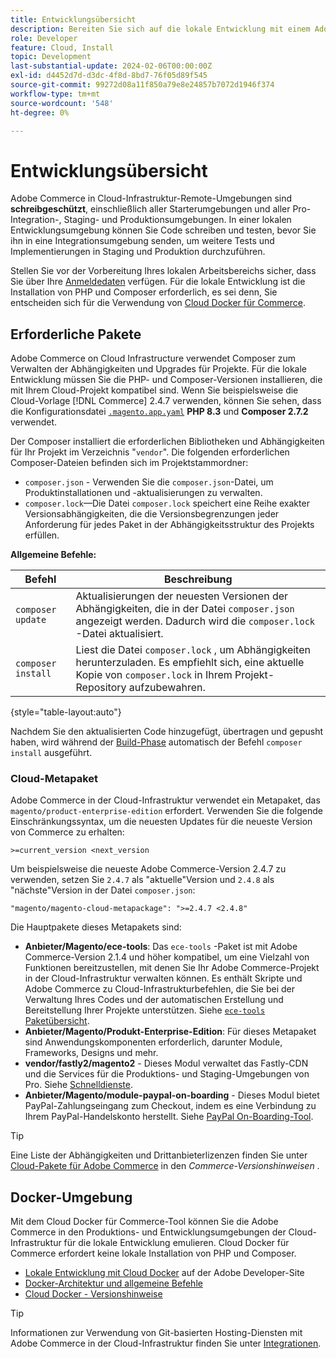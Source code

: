 ```yaml
---
title: Entwicklungsübersicht
description: Bereiten Sie sich auf die lokale Entwicklung mit einem Adobe Commerce-Projekt zur Cloud-Infrastruktur vor.
role: Developer
feature: Cloud, Install
topic: Development
last-substantial-update: 2024-02-06T00:00:00Z
exl-id: d4452d7d-d3dc-4f8d-8bd7-76f05d89f545
source-git-commit: 99272d08a11f850a79e8e24857b7072d1946f374
workflow-type: tm+mt
source-wordcount: '548'
ht-degree: 0%

---
```


# Entwicklungsübersicht

Adobe Commerce in Cloud-Infrastruktur-Remote-Umgebungen sind **schreibgeschützt**, einschließlich aller Starterumgebungen und aller Pro-Integration-, Staging- und Produktionsumgebungen. In einer lokalen Entwicklungsumgebung können Sie Code schreiben und testen, bevor Sie ihn in eine Integrationsumgebung senden, um weitere Tests und Implementierungen in Staging und Produktion durchzuführen.

Stellen Sie vor der Vorbereitung Ihres lokalen Arbeitsbereichs sicher, dass Sie über Ihre [Anmeldedaten](../../get-started/prepare-workspace.md) verfügen. Für die lokale Entwicklung ist die Installation von PHP und Composer erforderlich, es sei denn, Sie entscheiden sich für die Verwendung von [Cloud Docker für Commerce](#docker-environment).

## Erforderliche Pakete

Adobe Commerce on Cloud Infrastructure verwendet Composer zum Verwalten der Abhängigkeiten und Upgrades für Projekte. Für die lokale Entwicklung müssen Sie die PHP- und Composer-Versionen installieren, die mit Ihrem Cloud-Projekt kompatibel sind. Wenn Sie beispielsweise die Cloud-Vorlage [!DNL Commerce] 2.4.7 verwenden, können Sie sehen, dass die Konfigurationsdatei [`.magento.app.yaml`](https://github.com/magento/magento-cloud/blob/2.4.7/.magento.app.yaml) **PHP 8.3** und **Composer 2.7.2** verwendet.

Der Composer installiert die erforderlichen Bibliotheken und Abhängigkeiten für Ihr Projekt im Verzeichnis &quot;`vendor`&quot;. Die folgenden erforderlichen Composer-Dateien befinden sich im Projektstammordner:

- `composer.json` - Verwenden Sie die `composer.json`-Datei, um Produktinstallationen und -aktualisierungen zu verwalten.
- `composer.lock`—Die Datei `composer.lock` speichert eine Reihe exakter Versionsabhängigkeiten, die die Versionsbegrenzungen jeder Anforderung für jedes Paket in der Abhängigkeitsstruktur des Projekts erfüllen.

**Allgemeine Befehle:**

| Befehl | Beschreibung |
|--------------------|----------------------------------------------------------------------------------------------------------------------------------------------------------|
| `composer update` | Aktualisierungen der neuesten Versionen der Abhängigkeiten, die in der Datei `composer.json` angezeigt werden. Dadurch wird die `composer.lock` -Datei aktualisiert. |
| `composer install` | Liest die Datei `composer.lock` , um Abhängigkeiten herunterzuladen. Es empfiehlt sich, eine aktuelle Kopie von `composer.lock` in Ihrem Projekt-Repository aufzubewahren. |

{style="table-layout:auto"}

Nachdem Sie den aktualisierten Code hinzugefügt, übertragen und gepusht haben, wird während der [Build-Phase](../deploy/process.md#build-phase-build-phase) automatisch der Befehl `composer install` ausgeführt.

### Cloud-Metapaket

Adobe Commerce in der Cloud-Infrastruktur verwendet ein Metapaket, das `magento/product-enterprise-edition` erfordert. Verwenden Sie die folgende Einschränkungssyntax, um die neuesten Updates für die neueste Version von Commerce zu erhalten:

```text
>=current_version <next_version
```

Um beispielsweise die neueste Adobe Commerce-Version 2.4.7 zu verwenden, setzen Sie `2.4.7` als &quot;aktuelle&quot;Version und `2.4.8` als &quot;nächste&quot;Version in der Datei `composer.json`:

```text
"magento/magento-cloud-metapackage": ">=2.4.7 <2.4.8"
```

Die Hauptpakete dieses Metapakets sind:

- **Anbieter/Magento/ece-tools**: Das `ece-tools` -Paket ist mit Adobe Commerce-Version 2.1.4 und höher kompatibel, um eine Vielzahl von Funktionen bereitzustellen, mit denen Sie Ihr Adobe Commerce-Projekt in der Cloud-Infrastruktur verwalten können. Es enthält Skripte und Adobe Commerce zu Cloud-Infrastrukturbefehlen, die Sie bei der Verwaltung Ihres Codes und der automatischen Erstellung und Bereitstellung Ihrer Projekte unterstützen. Siehe [`ece-tools` Paketübersicht](../dev-tools/package-overview.md).
- **Anbieter/Magento/Produkt-Enterprise-Edition**: Für dieses Metapaket sind Anwendungskomponenten erforderlich, darunter Module, Frameworks, Designs und mehr.
- **vendor/fastly2/magento2** - Dieses Modul verwaltet das Fastly-CDN und die Services für die Produktions- und Staging-Umgebungen von Pro. Siehe [Schnelldienste](/help/cloud-guide/cdn/fastly.md#fastly-cdn-module-for-magento-2).
- **Anbieter/Magento/module-paypal-on-boarding** - Dieses Modul bietet PayPal-Zahlungseingang zum Checkout, indem es eine Verbindung zu Ihrem PayPal-Handelskonto herstellt. Siehe [PayPal On-Boarding-Tool](../store/paypal.md).

>[!TIP]
>
>Eine Liste der Abhängigkeiten und Drittanbieterlizenzen finden Sie unter [Cloud-Pakete für Adobe Commerce](/help/cloud-guide/release-notes/cloud-packages.md) in den _Commerce-Versionshinweisen_ .

## Docker-Umgebung

Mit dem Cloud Docker für Commerce-Tool können Sie die Adobe Commerce in den Produktions- und Entwicklungsumgebungen der Cloud-Infrastruktur für die lokale Entwicklung emulieren. Cloud Docker für Commerce erfordert keine lokale Installation von PHP und Composer.

- [Lokale Entwicklung mit Cloud Docker](https://developer.adobe.com/commerce/cloud-tools/docker/setup/) auf der Adobe Developer-Site
- [Docker-Architektur und allgemeine Befehle](../dev-tools/cloud-docker.md)
- [Cloud Docker - Versionshinweise](../release-notes/cloud-docker.md)

>[!TIP]
>
>Informationen zur Verwendung von Git-basierten Hosting-Diensten mit Adobe Commerce in der Cloud-Infrastruktur finden Sie unter [Integrationen](../integrations/overview.md).
